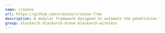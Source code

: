 ```yaml
---
name: crozono
url: https://github.com/crozono/crozono-free
description: A modular framework designed to automate the penetration testing of wireless networks from drones and such unconventional devices.
group: blackarch blackarch-drone blackarch-wireless
---
```

